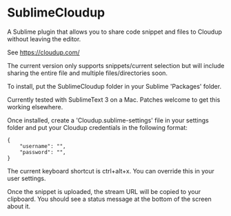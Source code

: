 SublimeCloudup
===============

A Sublime plugin that allows you to share code snippet and files to Cloudup without leaving the editor.

See https://cloudup.com/

The current version only supports snippets/current selection but will include sharing the entire file and multiple files/directories soon.

To install, put the SublimeCloudup folder in your Sublime 'Packages' folder. 

Currently tested with SublimeText 3 on a Mac. Patches welcome to get this working elsewhere.

Once installed, create a 'Cloudup.sublime-settings' file in your settings folder and put your Cloudup credentials in the following format:

```
{
	"username": "",
	"password": "",
}
```

The current keyboard shortcut is ctrl+alt+x. You can override this in your user settings.

Once the snippet is uploaded, the stream URL will be copied to your clipboard. You should see a status message at the bottom of the screen about it.
